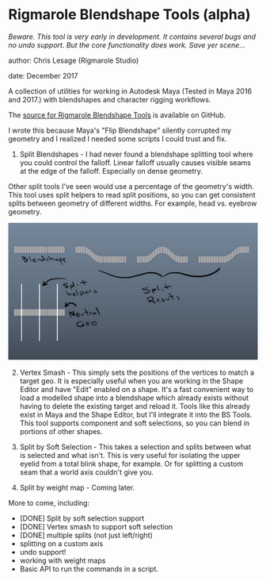# Rigmarole Blendshape Tools (alpha)

*Beware. This tool is very early in development. It contains several bugs and no undo support. But the core functionality does work. Save yer scene...*

author: Chris Lesage (Rigmarole Studio)

date: December 2017

A collection of utilities for working in Autodesk Maya (Tested in Maya 2016 and 2017.)
with blendshapes and character rigging workflows.

The [source for Rigmarole Blendshape Tools](https://github.com/chris-lesage/rigmarole-tools) is available on
GitHub.

I wrote this because Maya's "Flip Blendshape" silently corrupted my geometry
and I realized I needed some scripts I could trust and fix.

1. Split Blendshapes - I had never found a blendshape splitting tool where
you could control the falloff. Linear falloff usually causes visible seams at the
edge of the falloff. Especially on dense geometry.

Other split tools I've seen would use a percentage of the geometry's width. This
tool uses split helpers to read split positions, so you can get consistent splits
between geometry of different widths. For example, head vs. eyebrow geometry.

![Split Blendshapes screenShot](/screenshots/split_blendshapes.jpg)

2. Vertex Smash - This simply sets the positions of the vertices to match
a target geo. It is especially useful when you are working in the Shape
Editor and have "Edit" enabled on a shape. It's a fast convenient way
to load a modelled shape into a blendshape which already exists without
having to delete the existing target and reload it. Tools like this already
exist in Maya and the Shape Editor, but I'll integrate it into the BS Tools.
This tool supports component and soft selections, so you can blend in portions of other shapes.

3. Split by Soft Selection - This takes a selection and splits between what is
selected and what isn't. This is very useful for isolating the upper eyelid
from a total blink shape, for example. Or for splitting a custom seam that a
world axis couldn't give you.

4. Split by weight map - Coming later.

More to come, including:
* [DONE] Split by soft selection support
* [DONE] Vertex smash to support soft selection
* [DONE] multiple splits (not just left/right)
* splitting on a custom axis
* undo support!
* working with weight maps
* Basic API to run the commands in a script.
